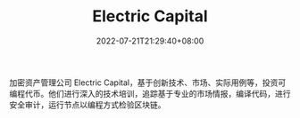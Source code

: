 ﻿---
weight: 
title: "Electric Capital"
description: "加密资产管理公司 Electric Capital，基于创新技术、市场、实际用例等，投资可编程代币"
date: 2022-07-21T21:29:40+08:00
lastmod: 2022-07-21T10:55:40+08:00
draft: false
authors: ["Cindy"]
featuredImage: "electric-capital.jpg"
link: "https://www.electriccapital.com/"
tags: ["投资机构","Electric Capital"]
categories: ["navigation"]
navigation: ["投资机构"]
lightgallery: true
toc: true
pinned: false
recommend: false
recommend1: false
---
加密资产管理公司 Electric Capital，基于创新技术、市场、实际用例等，投资可编程代币。他们进行深入的技术培训，追踪基于专业的市场情报，编译代码，进行安全审计，运行节点以编程方式检验区块链。
